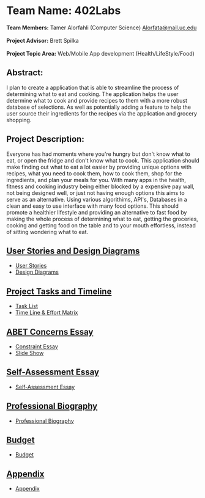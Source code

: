 # Team Name: **402Labs**
__Team Members:__ Tamer Alorfahli (Computer Science) Alorfata@mail.uc.edu\
\
__Project Advisor:__ Brett Spilka\
\
__Project Topic Area:__ Web/Mobile App development (Health/LifeStyle/Food)
## Abstract: 
I plan to create a application that is able to streamline the process of determining what to eat and cooking. The application helps the user determine what to cook and provide recipes to them with a more robust database of selections. As well as potentially adding a feature to help the user source their ingredients for the recipes via the application and grocery shopping. 
## Project Description:
Everyone has had moments where you're hungry but don't know what to eat, or open the fridge and don't know what to cook. This application should make finding out what to eat a lot easier by providing unique options with recipes, what you need to cook them, how to cook them, shop for the ingredients, and plan your meals for you. With many apps in the health, fitness and cooking industry being either blocked by a expensive pay wall, not being designed well, or just not having enough options this aims to serve as an alternative. Using various algorithims, API's, Databases in a clean and easy to use interface with many food options. This should promote a healthier lifestyle and providing an alternative to fast food by making the whole process of determining what to eat, getting the groceries, cooking and getting food on the table and to your mouth effortless, instead of sitting wondering what to eat.

## [User Stories and Design Diagrams](User%20Stories%20and%20Design%20Diagrams)
* [User Stories](User%20Stories%20and%20Design%20Diagrams/User%20Stories/User%20Stories.md)
* [Design Diagrams](User%20Stories%20and%20Design%20Diagrams/Design%20Diagrams/Design%20Diagram.png)

## [Project Tasks and Timeline](Project%20Tasks%20and%20Timeline/)
* [Task List](Project%20Tasks%20and%20Timeline/Task%20List.md)
* [Time Line & Effort Matrix](Project%20Tasks%20and%20Timeline/TimeLine.md)

## [ABET Concerns Essay](ABET%20Concerns%20Essay)
* [Constraint Essay](ABET%20Concerns%20Essay/Constraint_Essay.md)
* [Slide Show](ABET%20Concerns%20Essay/Senior%20Design%20application%20pp.pdf)

## [Self-Assessment Essay](Team%20Contract%20and%20Capstone%20Assessment/Capstone%20Assessment.md)
* [Self-Assessment Essay](Team%20Contract%20and%20Capstone%20Assessment/Capstone%20Assessment.md)

## [Professional Biography](Professional%20Biography.md)
* [Professional Biography](Professional%20Biography.md)

## [Budget](Budget.md)
* [Budget](Budget.md)

## [Appendix](Appendix.md)
* [Appendix](Appendix.md)

